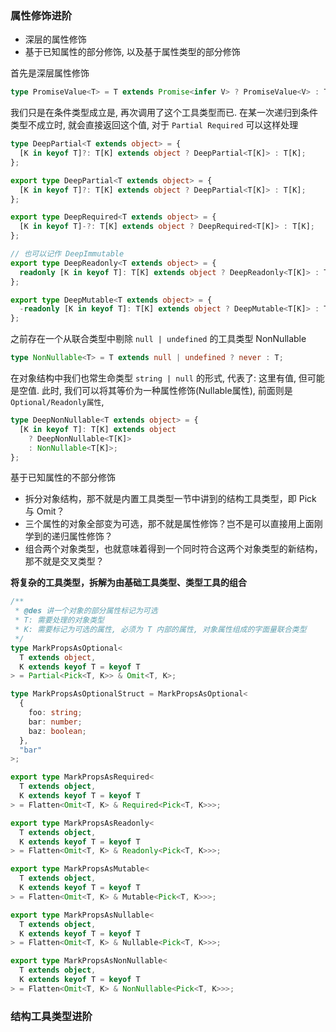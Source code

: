 ### 属性修饰进阶

- 深层的属性修饰
- 基于已知属性的部分修饰, 以及基于属性类型的部分修饰

首先是深层属性修饰

```ts
type PromiseValue<T> = T extends Promise<infer V> ? PromiseValue<V> : T;
```

我们只是在条件类型成立是, 再次调用了这个工具类型而已. 在某一次递归到条件类型不成立时, 就会直接返回这个值, 对于 `Partial Required` 可以这样处理

```ts
type DeepPartial<T extends object> = {
  [K in keyof T]?: T[K] extends object ? DeepPartial<T[K]> : T[K];
};

export type DeepPartial<T extends object> = {
  [K in keyof T]?: T[K] extends object ? DeepPartial<T[K]> : T[K];
};

export type DeepRequired<T extends object> = {
  [K in keyof T]-?: T[K] extends object ? DeepRequired<T[K]> : T[K];
};

// 也可以记作 DeepImmutable
export type DeepReadonly<T extends object> = {
  readonly [K in keyof T]: T[K] extends object ? DeepReadonly<T[K]> : T[K];
};

export type DeepMutable<T extends object> = {
  -readonly [K in keyof T]: T[K] extends object ? DeepMutable<T[K]> : T[K];
};
```

之前存在一个从联合类型中剔除 `null | undefined` 的工具类型 NonNullable

```ts
type NonNullable<T> = T extends null | undefined ? never : T;
```

在对象结构中我们也常生命类型 `string | null` 的形式, 代表了: 这里有值, 但可能是空值. 此时, 我们可以将其等价为一种属性修饰(Nullable属性), 前面则是`Optional/Readonly属性`,

```ts
type DeepNonNullable<T extends object> = {
  [K in keyof T]: T[K] extends object
    ? DeepNonNullable<T[K]>
    : NonNullable<T[K]>;
};

```


基于已知属性的不部分修饰

- 拆分对象结构，那不就是内置工具类型一节中讲到的结构工具类型，即 Pick 与 Omit？
- 三个属性的对象全部变为可选，那不就是属性修饰？岂不是可以直接用上面刚学到的递归属性修饰？
- 组合两个对象类型，也就意味着得到一个同时符合这两个对象类型的新结构，那不就是交叉类型？

**将复杂的工具类型，拆解为由基础工具类型、类型工具的组合**

```ts
/**
 * @des 讲一个对象的部分属性标记为可选
 * T: 需要处理的对象类型
 * K: 需要标记为可选的属性, 必须为 T 内部的属性, 对象属性组成的字面量联合类型
 */
type MarkPropsAsOptional<
  T extends object,
  K extends keyof T = keyof T
> = Partial<Pick<T, K>> & Omit<T, K>;

type MarkPropsAsOptionalStruct = MarkPropsAsOptional<
  {
    foo: string;
    bar: number;
    baz: boolean;
  },
  "bar"
>;

export type MarkPropsAsRequired<
  T extends object,
  K extends keyof T = keyof T
> = Flatten<Omit<T, K> & Required<Pick<T, K>>>;

export type MarkPropsAsReadonly<
  T extends object,
  K extends keyof T = keyof T
> = Flatten<Omit<T, K> & Readonly<Pick<T, K>>>;

export type MarkPropsAsMutable<
  T extends object,
  K extends keyof T = keyof T
> = Flatten<Omit<T, K> & Mutable<Pick<T, K>>>;

export type MarkPropsAsNullable<
  T extends object,
  K extends keyof T = keyof T
> = Flatten<Omit<T, K> & Nullable<Pick<T, K>>>;

export type MarkPropsAsNonNullable<
  T extends object,
  K extends keyof T = keyof T
> = Flatten<Omit<T, K> & NonNullable<Pick<T, K>>>;

```

### 结构工具类型进阶